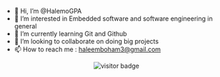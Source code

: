 - 👋 Hi, I’m @HalemoGPA
- 👀 I’m interested in Embedded software and software engineering in general
- 🌱 I’m currently learning Git and Github
- 💞️ I’m looking to collaborate on doing big projects
- 📫 How to reach me : haleemboham3@gmail.com


<p  align="center">
<!--<img src="https://visitor-badge.glitch.me/badge?page_id=HalemoGPA/HalemoGPA" alt="visitor badge"/>-->
<img src="https://visitor-badge.laobi.icu/badge?page_id=HalemoGPA/HalemoGPA" alt="visitor badge"/>       
</p>

<!---
HalemoGPA/HalemoGPA is a ✨ special ✨ repository because its `README.md` (this file) appears on your GitHub profile.
You can click the Preview link to take a look at your changes.
--->
